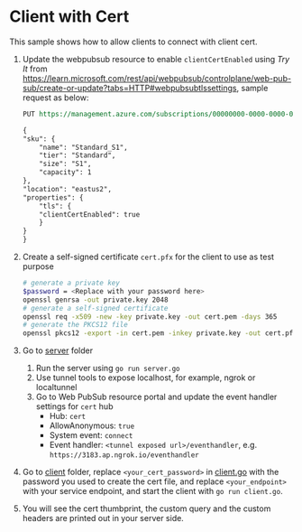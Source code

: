 # Client with Cert

This sample shows how to allow clients to connect with client cert.

1. Update the webpubsub resource to enable `clientCertEnabled` using *Try It* from https://learn.microsoft.com/rest/api/webpubsub/controlplane/web-pub-sub/create-or-update?tabs=HTTP#webpubsubtlssettings, sample request as below: 

    ```REST
    PUT https://management.azure.com/subscriptions/00000000-0000-0000-0000-000000000000/resourceGroups/myResourceGroup/providers/Microsoft.SignalRService/webPubSub/myWebPubSubService?api-version=2023-02-01

    {
    "sku": {
        "name": "Standard_S1",
        "tier": "Standard",
        "size": "S1",
        "capacity": 1
    },
    "location": "eastus2",
    "properties": {
        "tls": {
        "clientCertEnabled": true
        }
    }
    }
    ```
2. Create a self-signed certificate `cert.pfx` for the client to use as test purpose

   ```bash
   # generate a private key
   $password = <Replace with your password here>
   openssl genrsa -out private.key 2048
   # generate a self-signed certificate
   openssl req -x509 -new -key private.key -out cert.pem -days 365
   # generate the PKCS12 file
   openssl pkcs12 -export -in cert.pem -inkey private.key -out cert.pfx -passout pass:$password
   ```

3. Go to [server](server/) folder
    1. Run the server using `go run server.go`
    2. Use tunnel tools to expose localhost, for example, ngrok or localtunnel
    3. Go to Web PubSub resource portal and update the event handler settings for `cert` hub
        * Hub: `cert`
        * AllowAnonymous: `true`
        * System event: `connect`
        * Event handler: `<tunnel exposed url>/eventhandler`, e.g. `https://3183.ap.ngrok.io/eventhandler`

4. Go to [client](client/) folder, replace `<your_cert_password>` in [client.go](client/client.go) with the password you used to create the cert file, and replace `<your_endpoint>` with your service endpoint, and start the client with `go run client.go`.

5. You will see the cert thumbprint, the custom query and the custom headers are printed out in your server side.